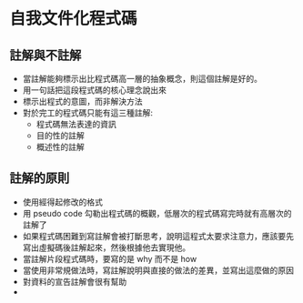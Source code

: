 # 自我文件化程式碼
## 註解與不註解
* 當註解能夠標示出比程式碼高一層的抽象概念，則這個註解是好的。
* 用一句話把這段程式碼的核心理念說出來
* 標示出程式的意圖，而非解決方法
* 對於完工的程式碼只能有這三種註解:
	* 程式碼無法表達的資訊
	* 目的性的註解
	* 概述性的註解
## 註解的原則
* 使用經得起修改的格式
* 用 pseudo code 勾勒出程式碼的概觀，低層次的程式碼寫完時就有高層次的註解了
* 如果程式碼困難到寫註解會被打斷思考，說明這程式太要求注意力，應該要先寫出虛擬碼後註解起來，然後根據他去實現他。
* 當註解片段程式碼時，要寫的是 why 而不是 how
*  當使用非常規做法時，寫註解說明與直接的做法的差異，並寫出這麼做的原因
* 對資料的宣告註解會很有幫助
* 
<!--stackedit_data:
eyJoaXN0b3J5IjpbLTEwOTg5MDUzMzEsLTE1OTQzMzY4NDcsNj
kzNDk0Nzc4LDE0ODI0OTQ0NiwxNzU5OTU3MDYxXX0=
-->